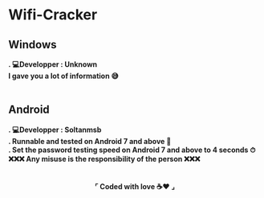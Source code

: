 # Wifi-Cracker

<h2><b>Windows<b></h2>
. 💻Developper : Unknown<br>
I gave you a lot of information 😅<br><br>
<h2><b>Android<b></h2>
. 💻Developper : Soltanmsb<br>
. <b>Runnable and tested on Android 7 and above 📱<b><br>
. <b>Set the password testing speed on Android 7 and above to 4 seconds ⏱</b><br>
<b>❌❌❌ Any misuse is the responsibility of the person ❌❌❌</b><br><br>
<h4 align="center">⌜ Coded with love ☕❤ ⌟</h4>

